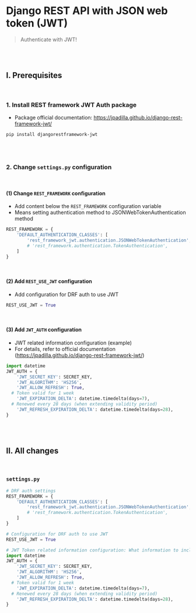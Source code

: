 # Django REST API with JSON web token (JWT)

> Authenticate with JWT!

<br>

<br>

## I. Prerequisites

<br>

### 1. Install REST framework JWT Auth package

- Package official documentation: <https://jpadilla.github.io/django-rest-framework-jwt/>

```bash
pip install djangorestframework-jwt
```

<br>

<br>

### 2. Change `settings.py` configuration

<br>

#### (1) Change `REST_FRAMEWORK` configuration

- Add content below the `REST_FRAMEWORK` configuration variable
- Means setting authentication method to JSONWebTokenAuthentication method

```python
REST_FRAMEWORK = {
    'DEFAULT_AUTHENTICATION_CLASSES': [
        'rest_framework_jwt.authentication.JSONWebTokenAuthentication',  # Replace from Token
        # 'rest_framework.authentication.TokenAuthentication',
    ]
}
```

<br>

#### (2) Add `REST_USE_JWT` configuration

- Add configuration for DRF auth to use JWT

```python
REST_USE_JWT = True
```

<br>

#### (3) Add `JWT_AUTH` configuration

- JWT related information configuration (example)
- For details, refer to official documentation (<https://jpadilla.github.io/django-rest-framework-jwt/>)

```python
import datetime
JWT_AUTH = {
    'JWT_SECRET_KEY': SECRET_KEY,
    'JWT_ALGORITHM': 'HS256',
    'JWT_ALLOW_REFRESH': True,
  # Token valid for 1 week
    'JWT_EXPIRATION_DELTA': datetime.timedelta(days=7),
  # Renewed every 28 days (when extending validity period)
    'JWT_REFRESH_EXPIRATION_DELTA': datetime.timedelta(days=28),
}
```

<br>

<br>

## II. All changes

<br>

### `settings.py`

```python
# DRF auth settings
REST_FRAMEWORK = {
    'DEFAULT_AUTHENTICATION_CLASSES': [
        'rest_framework_jwt.authentication.JSONWebTokenAuthentication',  # Replace from Token
        # 'rest_framework.authentication.TokenAuthentication',
    ]
}

# Configuration for DRF auth to use JWT
REST_USE_JWT = True

# JWT Token related information configuration: What information to include
import datetime
JWT_AUTH = {
    'JWT_SECRET_KEY': SECRET_KEY,
    'JWT_ALGORITHM': 'HS256',
    'JWT_ALLOW_REFRESH': True,
  # Token valid for 1 week
    'JWT_EXPIRATION_DELTA': datetime.timedelta(days=7),
  # Renewed every 28 days (when extending validity period)
    'JWT_REFRESH_EXPIRATION_DELTA': datetime.timedelta(days=28),
}
``` 

